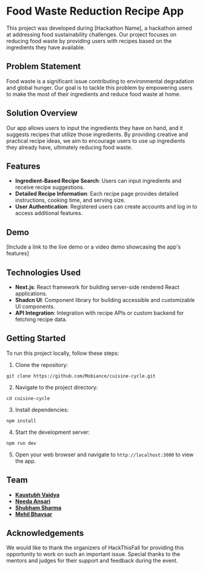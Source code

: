 # Food Waste Reduction Recipe App

This project was developed during [Hackathon Name], a hackathon aimed at addressing food sustainability challenges. Our project focuses on reducing food waste by providing users with recipes based on the ingredients they have available.

## Problem Statement

Food waste is a significant issue contributing to environmental degradation and global hunger. Our goal is to tackle this problem by empowering users to make the most of their ingredients and reduce food waste at home.

## Solution Overview

Our app allows users to input the ingredients they have on hand, and it suggests recipes that utilize those ingredients. By providing creative and practical recipe ideas, we aim to encourage users to use up ingredients they already have, ultimately reducing food waste.

## Features

- **Ingredient-Based Recipe Search**: Users can input ingredients and receive recipe suggestions.
- **Detailed Recipe Information**: Each recipe page provides detailed instructions, cooking time, and serving size.
- **User Authentication**: Registered users can create accounts and log in to access additional features.

## Demo

[Include a link to the live demo or a video demo showcasing the app's features]

## Technologies Used

- **Next.js**: React framework for building server-side rendered React applications.
- **Shadcn UI**: Component library for building accessible and customizable UI components.
- **API Integration**: Integration with recipe APIs or custom backend for fetching recipe data.

## Getting Started

To run this project locally, follow these steps:

1. Clone the repository:

```
git clone https://github.com/Mobiance/cuisine-cycle.git
```

2. Navigate to the project directory:

```
cd cuisine-cycle
```

3. Install dependencies:

```
npm install
```

4. Start the development server:

```
npm run dev
```

5. Open your web browser and navigate to `http://localhost:3000` to view the app.

## Team

- **[Kaustubh Vaidya]( https://github.com/KaustubhVaidya404 )**
- **[Needa Ansari]( https://github.com/needa01 )**
- **[Shubham Sharma]( https://github.com/Mobiance )**
- **[Mehil Bhavsar]( https://github.com/Hemil-bhavsar )**

## Acknowledgements

We would like to thank the organizers of HackThisFall for providing this opportunity to work on such an important issue. Special thanks to the mentors and judges for their support and feedback during the event.
